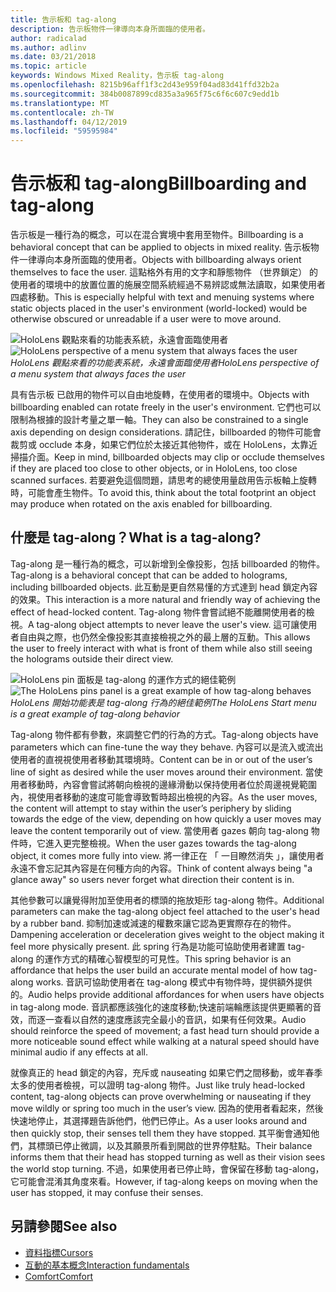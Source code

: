 ```yaml
---
title: 告示板和 tag-along
description: 告示板物件一律導向本身所面臨的使用者。
author: radicalad
ms.author: adlinv
ms.date: 03/21/2018
ms.topic: article
keywords: Windows Mixed Reality，告示板 tag-along
ms.openlocfilehash: 8215b96aff1f3c2d43e959f04ad83d41ffd32b2a
ms.sourcegitcommit: 384b0087899cd835a3a965f75c6f6c607c9edd1b
ms.translationtype: MT
ms.contentlocale: zh-TW
ms.lasthandoff: 04/12/2019
ms.locfileid: "59595984"
---
```

# <a name="billboarding-and-tag-along"></a><span data-ttu-id="9be1b-104">告示板和 tag-along</span><span class="sxs-lookup"><span data-stu-id="9be1b-104">Billboarding and tag-along</span></span>

<span data-ttu-id="9be1b-105">告示板是一種行為的概念，可以在混合實境中套用至物件。</span><span class="sxs-lookup"><span data-stu-id="9be1b-105">Billboarding is a behavioral concept that can be applied to objects in mixed reality.</span></span> <span data-ttu-id="9be1b-106">告示板物件一律導向本身所面臨的使用者。</span><span class="sxs-lookup"><span data-stu-id="9be1b-106">Objects with billboarding always orient themselves to face the user.</span></span> <span data-ttu-id="9be1b-107">這點格外有用的文字和靜態物件 （世界鎖定） 的使用者的環境中的放置位置的施展空間系統經過不易辨認或無法讀取，如果使用者四處移動。</span><span class="sxs-lookup"><span data-stu-id="9be1b-107">This is especially helpful with text and menuing systems where static objects placed in the user's environment (world-locked) would be otherwise obscured or unreadable if a user were to move around.</span></span>

<span data-ttu-id="9be1b-108">![HoloLens 觀點來看的功能表系統，永遠會面臨使用者](images/billboarding-fragments.gif)</span><span class="sxs-lookup"><span data-stu-id="9be1b-108">![HoloLens perspective of a menu system that always faces the user](images/billboarding-fragments.gif)</span></span><br>
<span data-ttu-id="9be1b-109">*HoloLens 觀點來看的功能表系統，永遠會面臨使用者*</span><span class="sxs-lookup"><span data-stu-id="9be1b-109">*HoloLens perspective of a menu system that always faces the user*</span></span>

<span data-ttu-id="9be1b-110">具有告示板 已啟用的物件可以自由地旋轉，在使用者的環境中。</span><span class="sxs-lookup"><span data-stu-id="9be1b-110">Objects with billboarding enabled can rotate freely in the user's environment.</span></span> <span data-ttu-id="9be1b-111">它們也可以限制為根據的設計考量之單一軸。</span><span class="sxs-lookup"><span data-stu-id="9be1b-111">They can also be constrained to a single axis depending on design considerations.</span></span> <span data-ttu-id="9be1b-112">請記住，billboarded 的物件可能會裁剪或 occlude 本身，如果它們位於太接近其他物件，或在 HoloLens，太靠近掃描介面。</span><span class="sxs-lookup"><span data-stu-id="9be1b-112">Keep in mind, billboarded objects may clip or occlude themselves if they are placed too close to other objects, or in HoloLens, too close scanned surfaces.</span></span> <span data-ttu-id="9be1b-113">若要避免這個問題，請思考的總使用量啟用告示板軸上旋轉時，可能會產生物件。</span><span class="sxs-lookup"><span data-stu-id="9be1b-113">To avoid this, think about the total footprint an object may produce when rotated on the axis enabled for billboarding.</span></span>

## <a name="what-is-a-tag-along"></a><span data-ttu-id="9be1b-114">什麼是 tag-along？</span><span class="sxs-lookup"><span data-stu-id="9be1b-114">What is a tag-along?</span></span>

<span data-ttu-id="9be1b-115">Tag-along 是一種行為的概念，可以新增到全像投影，包括 billboarded 的物件。</span><span class="sxs-lookup"><span data-stu-id="9be1b-115">Tag-along is a behavioral concept that can be added to holograms, including billboarded objects.</span></span> <span data-ttu-id="9be1b-116">此互動是更自然易懂的方式達到 head 鎖定內容的效果。</span><span class="sxs-lookup"><span data-stu-id="9be1b-116">This interaction is a more natural and friendly way of achieving the effect of head-locked content.</span></span> <span data-ttu-id="9be1b-117">Tag-along 物件會嘗試絕不能離開使用者的檢視。</span><span class="sxs-lookup"><span data-stu-id="9be1b-117">A tag-along object attempts to never leave the user's view.</span></span> <span data-ttu-id="9be1b-118">這可讓使用者自由與之際，也仍然全像投影其直接檢視之外的最上層的互動。</span><span class="sxs-lookup"><span data-stu-id="9be1b-118">This allows the user to freely interact with what is front of them while also still seeing the holograms outside their direct view.</span></span>

<span data-ttu-id="9be1b-119">![HoloLens pin 面板是 tag-along 的運作方式的絕佳範例](images/tagalong-1000px.jpg)</span><span class="sxs-lookup"><span data-stu-id="9be1b-119">![The HoloLens pins panel is a great example of how tag-along behaves](images/tagalong-1000px.jpg)</span></span><br>
<span data-ttu-id="9be1b-120">*HoloLens 開始功能表是 tag-along 行為的絕佳範例*</span><span class="sxs-lookup"><span data-stu-id="9be1b-120">*The HoloLens Start menu is a great example of tag-along behavior*</span></span>

<span data-ttu-id="9be1b-121">Tag-along 物件都有參數，來調整它們的行為的方式。</span><span class="sxs-lookup"><span data-stu-id="9be1b-121">Tag-along objects have parameters which can fine-tune the way they behave.</span></span> <span data-ttu-id="9be1b-122">內容可以是流入或流出使用者的直視視使用者移動其環境時。</span><span class="sxs-lookup"><span data-stu-id="9be1b-122">Content can be in or out of the user’s line of sight as desired while the user moves around their environment.</span></span> <span data-ttu-id="9be1b-123">當使用者移動時，內容會嘗試將朝向檢視的邊緣滑動以保持使用者位於周邊視覺範圍內，視使用者移動的速度可能會導致暫時超出檢視的內容。</span><span class="sxs-lookup"><span data-stu-id="9be1b-123">As the user moves, the content will attempt to stay within the user’s periphery by sliding towards the edge of the view, depending on how quickly a user moves may leave the content temporarily out of view.</span></span> <span data-ttu-id="9be1b-124">當使用者 gazes 朝向 tag-along 物件時，它進入更完整檢視。</span><span class="sxs-lookup"><span data-stu-id="9be1b-124">When the user gazes towards the tag-along object, it comes more fully into view.</span></span> <span data-ttu-id="9be1b-125">將一律正在 「 一目瞭然消失 」，讓使用者永遠不會忘記其內容是在何種方向的內容。</span><span class="sxs-lookup"><span data-stu-id="9be1b-125">Think of content always being "a glance away" so users never forget what direction their content is in.</span></span>

<span data-ttu-id="9be1b-126">其他參數可以讓覺得附加至使用者的標頭的拖放矩形 tag-along 物件。</span><span class="sxs-lookup"><span data-stu-id="9be1b-126">Additional parameters can make the tag-along object feel attached to the user's head by a rubber band.</span></span> <span data-ttu-id="9be1b-127">抑制加速或減速的權數來讓它認為更實際存在的物件。</span><span class="sxs-lookup"><span data-stu-id="9be1b-127">Dampening acceleration or deceleration gives weight to the object making it feel more physically present.</span></span> <span data-ttu-id="9be1b-128">此 spring 行為是功能可協助使用者建置 tag-along 的運作方式的精確心智模型的可見性。</span><span class="sxs-lookup"><span data-stu-id="9be1b-128">This spring behavior is an affordance that helps the user build an accurate mental model of how tag-along works.</span></span> <span data-ttu-id="9be1b-129">音訊可協助使用者在 tag-along 模式中有物件時，提供額外提供的。</span><span class="sxs-lookup"><span data-stu-id="9be1b-129">Audio helps provide additional affordances for when users have objects in tag-along mode.</span></span> <span data-ttu-id="9be1b-130">音訊都應該強化的速度移動;快速前端輪應該提供更顯著的音效，而逐一查看以自然的速度應該完全最小的音訊，如果有任何效果。</span><span class="sxs-lookup"><span data-stu-id="9be1b-130">Audio should reinforce the speed of movement; a fast head turn should provide a more noticeable sound effect while walking at a natural speed should have minimal audio if any effects at all.</span></span>

<span data-ttu-id="9be1b-131">就像真正的 head 鎖定的內容，充斥或 nauseating 如果它們之間移動，或年春季太多的使用者檢視，可以證明 tag-along 物件。</span><span class="sxs-lookup"><span data-stu-id="9be1b-131">Just like truly head-locked content, tag-along objects can prove overwhelming or nauseating if they move wildly or spring too much in the user’s view.</span></span> <span data-ttu-id="9be1b-132">因為的使用者看起來，然後快速地停止，其選擇題告訴他們，他們已停止。</span><span class="sxs-lookup"><span data-stu-id="9be1b-132">As a user looks around and then quickly stop, their senses tell them they have stopped.</span></span> <span data-ttu-id="9be1b-133">其平衡會通知他們，其標頭已停止微調，以及其願景所看到開啟的世界停駐點。</span><span class="sxs-lookup"><span data-stu-id="9be1b-133">Their balance informs them that their head has stopped turning as well as their vision sees the world stop turning.</span></span> <span data-ttu-id="9be1b-134">不過，如果使用者已停止時，會保留在移動 tag-along，它可能會混淆其角度來看。</span><span class="sxs-lookup"><span data-stu-id="9be1b-134">However, if tag-along keeps on moving when the user has stopped, it may confuse their senses.</span></span>

## <a name="see-also"></a><span data-ttu-id="9be1b-135">另請參閱</span><span class="sxs-lookup"><span data-stu-id="9be1b-135">See also</span></span>
* [<span data-ttu-id="9be1b-136">資料指標</span><span class="sxs-lookup"><span data-stu-id="9be1b-136">Cursors</span></span>](cursors.md)
* [<span data-ttu-id="9be1b-137">互動的基本概念</span><span class="sxs-lookup"><span data-stu-id="9be1b-137">Interaction fundamentals</span></span>](interaction-fundamentals.md)
* [<span data-ttu-id="9be1b-138">Comfort</span><span class="sxs-lookup"><span data-stu-id="9be1b-138">Comfort</span></span>](comfort.md)
